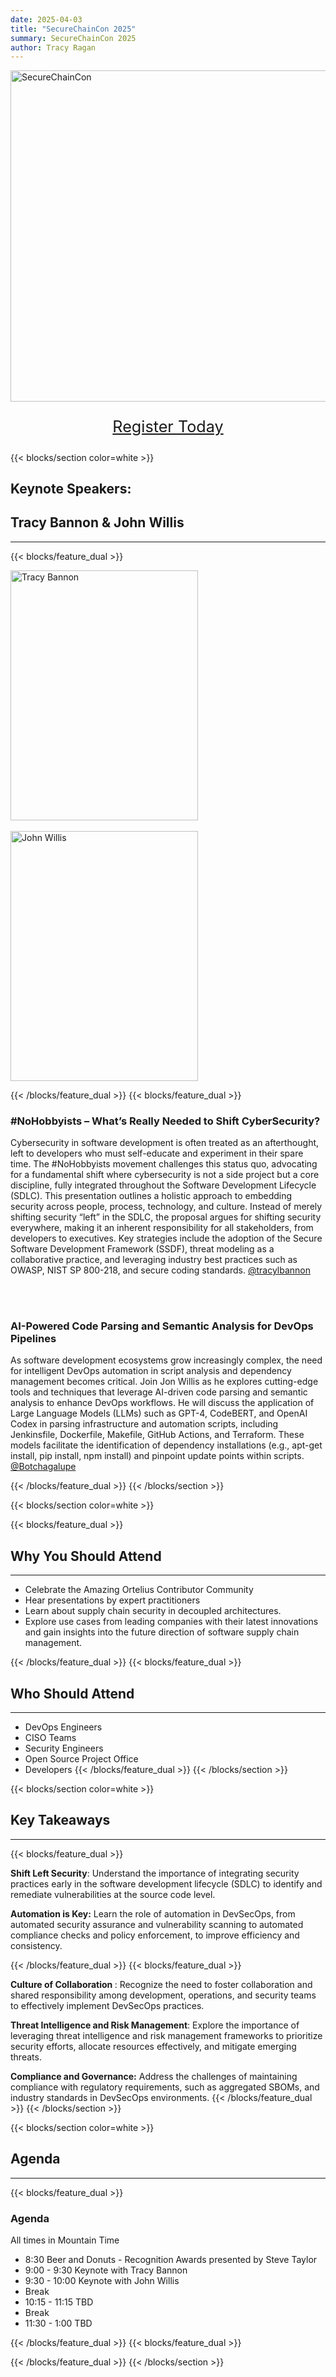 ```yaml
---
date: 2025-04-03
title: "SecureChainCon 2025"
summary: SecureChainCon 2025
author: Tracy Ragan
---
```


<div class="col-center">
<img src="/images/2025sscbanner.png" alt="SecureChainCon" height="530px" width="786px" />
</div>

<div style="font-size:1.8em;text-align:center;margin-top:10px">

[Register Today](https://us02web.zoom.us/meeting/register/tlCtjtBxTwiOMFXIYYgJeA)
</div>


{{< blocks/section color=white >}}
<h2 class="text-center">Keynote Speakers:</h2>
<h2 class="text-center">Tracy Bannon & John Willis</h2>
<hr>

{{< blocks/feature_dual >}}

<div class="col-center">
<img src="/images/tracyb.png" alt="Tracy Bannon" height="400px" width="300px" />
</div>
<br>
<div class="col-center">
<img src="/images/johnwillis.png" alt="John Willis" height="400px" width="300px" />
</div>


{{< /blocks/feature_dual >}}
{{< blocks/feature_dual >}}

<h3 class="text-left">#NoHobbyists – What’s Really Needed to Shift CyberSecurity?</h3>

Cybersecurity in software development is often treated as an afterthought, left to developers who must self-educate and experiment in their spare time. The #NoHobbyists movement challenges this status quo, advocating for a fundamental shift where cybersecurity is not a side project but a core discipline, fully integrated throughout the Software Development Lifecycle (SDLC). This presentation outlines a holistic approach to embedding security across people, process, technology, and culture. Instead of merely shifting security “left” in the SDLC, the proposal argues for shifting security everywhere, making it an inherent responsibility for all stakeholders, from developers to executives. Key strategies include the adoption of the Secure Software Development Framework (SSDF), threat modeling as a collaborative practice, and leveraging industry best practices such as OWASP, NIST SP 800-218, and secure coding standards. [@tracylbannon](https://www.linkedin.com/in/tracylbannon/) 

<br>
<br>
<h3 class="text-left">AI-Powered Code Parsing and Semantic Analysis for DevOps Pipelines</h3>

As software development ecosystems grow increasingly complex, the need for intelligent DevOps automation in script analysis and dependency management becomes critical. Join Jon Willis as he explores cutting-edge tools and techniques that leverage AI-driven code parsing and semantic analysis to enhance DevOps workflows. He will discuss the application of Large Language Models (LLMs) such as GPT-4, CodeBERT, and OpenAI Codex in parsing infrastructure and automation scripts, including Jenkinsfile, Dockerfile, Makefile, GitHub Actions, and Terraform. These models facilitate the identification of dependency installations (e.g., apt-get install, pip install, npm install) and pinpoint update points within scripts. [@Botchagalupe](https://www.linkedin.com/in/johnwillisatlanta/) 


{{< /blocks/feature_dual >}}
{{< /blocks/section >}}

{{< blocks/section color=white >}}

{{< blocks/feature_dual >}}

<h2 class="text-left">Why You Should Attend</h2>
<hr>

- Celebrate the Amazing Ortelius Contributor Community
- Hear presentations by expert practitioners
- Learn about supply chain security in decoupled architectures.
- Explore use cases from leading companies with their latest innovations and gain insights into the future direction of software supply chain management.

{{< /blocks/feature_dual >}}
{{< blocks/feature_dual >}}

<h2 class="text-left">Who Should Attend</h2>
<hr>

- DevOps Engineers
- CISO Teams
- Security Engineers
- Open Source Project Office
- Developers 
{{< /blocks/feature_dual >}}
{{< /blocks/section >}}

{{< blocks/section color=white >}}

<h2 class="text-left">Key Takeaways</h2>
<hr>


{{< blocks/feature_dual >}}

<strong>Shift Left Security</strong>: Understand the importance of integrating security practices early in the software development lifecycle (SDLC) to identify and remediate vulnerabilities at the source code level.

<strong>Automation is Key:</strong> Learn the role of automation in DevSecOps, from automated security assurance and vulnerability scanning to automated compliance checks and policy enforcement, to improve efficiency and consistency.

{{< /blocks/feature_dual >}}
{{< blocks/feature_dual >}}

<strong>Culture of Collaboration </strong>: Recognize the need to foster collaboration and shared responsibility among development, operations, and security teams to effectively implement DevSecOps practices.

<strong>Threat Intelligence and Risk Management</strong>: Explore the importance of leveraging threat intelligence and risk management frameworks to prioritize security efforts, allocate resources effectively, and mitigate emerging threats.

<strong>Compliance and Governance:</strong> Address the challenges of maintaining compliance with regulatory requirements, such as aggregated SBOMs, and industry standards in DevSecOps environments.
{{< /blocks/feature_dual >}}
{{< /blocks/section >}}

{{< blocks/section color=white >}}

<h2 class="text-left">Agenda</h2>
<hr>

{{< blocks/feature_dual >}}

### Agenda

All times in Mountain Time

- 8:30 Beer and Donuts - Recognition Awards presented by Steve Taylor
- 9:00 - 9:30  Keynote with Tracy Bannon
- 9:30 - 10:00 Keynote with John Willis
- Break
- 10:15 - 11:15 TBD
- Break
- 11:30 - 1:00 TBD


{{< /blocks/feature_dual >}}
{{< blocks/feature_dual >}}



{{< /blocks/feature_dual >}}
{{< /blocks/section >}}
